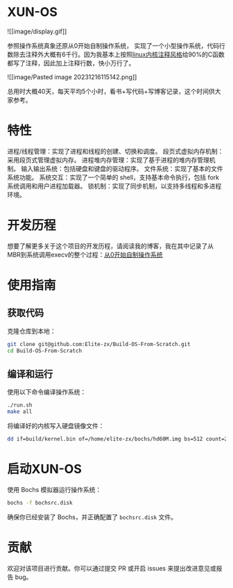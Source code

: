 # XUN-OS
![[image/display.gif]]

参照操作系统真象还原从0开始自制操作系统， 实现了一个小型操作系统，代码行数除去注释外大概有6千行。因为我基本上按照[linux内核注释风格](https://www.kernel.org/doc/html/latest/doc-guide/kernel-doc.html)给90%的C函数都写了注释，因此加上注释行数，快小万行了。

![[image/Pasted image 20231216115142.png]]

总用时大概40天，每天平均5个小时，看书+写代码+写博客记录，这个时间供大家参考。
# 特性
进程/线程管理：实现了进程和线程的创建、切换和调度。
段页式虚拟内存机制：采用段页式管理虚拟内存。
进程堆内存管理：实现了基于进程的堆内存管理机制。
输入输出系统：包括硬盘和键盘的驱动程序。
文件系统：实现了基本的文件系统功能。
系统交互：实现了一个简单的 shell，支持基本命令执行，包括 fork 系统调用和用户进程加载器。
锁机制：实现了同步机制，以支持多线程和多进程环境。
# 开发历程
想要了解更多关于这个项目的开发历程，请阅读我的博客，我在其中记录了从MBR到系统调用execv的整个过程：[从0开始自制操作系统](https://elite-zx.github.io/)
# 使用指南

## 获取代码
克隆仓库到本地：
```zsh
git clone git@github.com:Elite-zx/Build-OS-From-Scratch.git
cd Build-OS-From-Scratch
```
## 编译和运行
使用以下命令编译操作系统：
```zsh
./run.sh 
make all
```

将编译好的内核写入硬盘镜像文件：

```zsh
dd if=build/kernel.bin of=/home/elite-zx/bochs/hd60M.img bs=512 count=200 seek=9 conv=notrunc
```

# 启动XUN-OS
使用 Bochs 模拟器运行操作系统：
```zsh
bochs -f bochsrc.disk
```

确保你已经安装了 Bochs，并正确配置了 `bochsrc.disk` 文件。

# 贡献
欢迎对该项目进行贡献。你可以通过提交 PR 或开启 issues 来提出改进意见或报告 bug。
